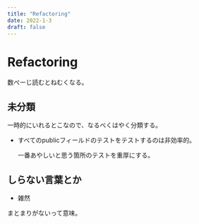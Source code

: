 ```yaml
---
title: "Refactoring"
date: 2022-1-3
draft: false
---
```

# Refactoring



数ぺーじ読むとねむくなる。



## 未分類



一時的にいれるとこなので、なるべくはやく分類する。



* すべてのpublicフィールドのテストをテストするのは非効率的。

  一番あやしいと思う箇所のテストを重厚にする。



## しらない言葉とか



* 雑然



まとまりがないって意味。
